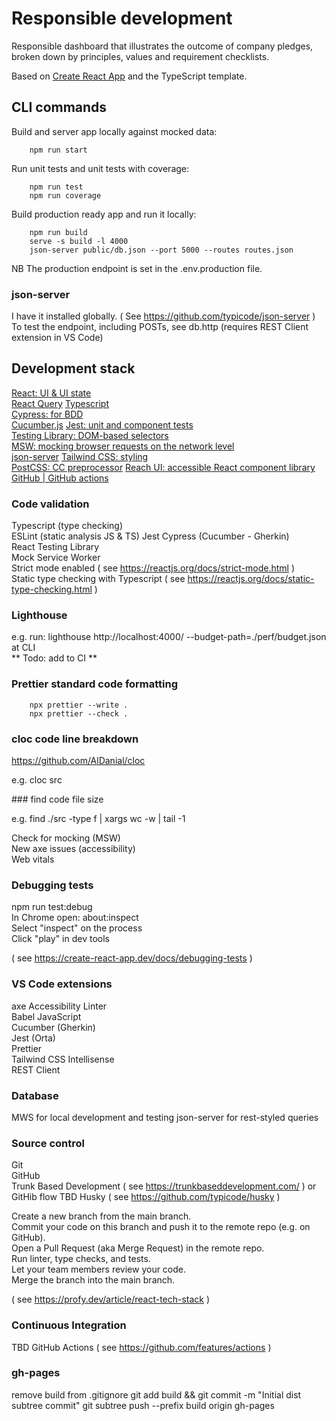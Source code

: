 # Responsible development

Responsible dashboard that illustrates the outcome of company pledges, broken down by principles, values and requirement checklists.

Based on [Create React App](https://create-react-app.dev/) and the TypeScript template.

## CLI commands

Build and server app locally against mocked data:

        npm run start

Run unit tests and unit tests with coverage:

        npm run test
        npm run coverage

Build production ready app and run it locally:

        npm run build
        serve -s build -l 4000
        json-server public/db.json --port 5000 --routes routes.json

NB The production endpoint is set in the .env.production file.

### json-server

I have it installed globally. ( See https://github.com/typicode/json-server )  
To test the endpoint, including POSTs, see db.http (requires REST Client extension in VS Code)

## Development stack

[React: UI & UI state](https://reactjs.org/)  
[React Query](https://react-query.tanstack.com/)
[Typescript](https://www.typescriptlang.org/)  
[Cypress: for BDD](https://cypress.io/)  
[Cucumber.js](https://cucumber.io/docs/installation/javascript/)
[Jest: unit and component tests](https://jestjs.io/)  
[Testing Library: DOM-based selectors](https://testing-library.com/)  
[MSW: mocking browser requests on the network level](https://mswjs.io/)  
[json-server](https://github.com/typicode/json-server)
[Tailwind CSS: styling](https://tailwindcss.com/)  
[PostCSS: CC preprocessor](https://postcss.org/)
[Reach UI: accessible React component library](https://reach.tech/)  
[GitHub | GitHub actions](https://github.com/features/actions)

### Code validation

Typescript (type checking)  
ESLint (static analysis JS & TS)
Jest
Cypress (Cucumber - Gherkin)  
React Testing Library  
Mock Service Worker  
Strict mode enabled ( see https://reactjs.org/docs/strict-mode.html )  
Static type checking with Typescript ( see https://reactjs.org/docs/static-type-checking.html )

### Lighthouse

e.g. run: lighthouse http://localhost:4000/ --budget-path=./perf/budget.json at CLI  
** Todo: add to CI **

### Prettier standard code formatting

        npx prettier --write .
        npx prettier --check .

### cloc code line breakdown

https://github.com/AlDanial/cloc

e.g. cloc src

### find code file size

e.g. find ./src -type f | xargs wc -w | tail -1

Check for mocking (MSW)  
 New axe issues (accessibility)  
 Web vitals

### Debugging tests

npm run test:debug  
In Chrome open: about:inspect  
Select "inspect" on the process  
Click "play" in dev tools

( see https://create-react-app.dev/docs/debugging-tests )

### VS Code extensions

axe Accessibility Linter  
Babel JavaScript  
Cucumber (Gherkin)  
Jest (Orta)  
Prettier  
Tailwind CSS Intellisense  
REST Client

### Database

MWS for local development and testing
json-server for rest-styled queries

### Source control

Git  
GitHub  
Trunk Based Development ( see https://trunkbaseddevelopment.com/ ) or GitHib flow TBD
Husky ( see https://github.com/typicode/husky )

Create a new branch from the main branch.  
Commit your code on this branch and push it to the remote repo (e.g. on GitHub).  
Open a Pull Request (aka Merge Request) in the remote repo.  
Run linter, type checks, and tests.  
Let your team members review your code.  
Merge the branch into the main branch.

( see https://profy.dev/article/react-tech-stack )

### Continuous Integration

TBD GitHub Actions ( see https://github.com/features/actions )

### gh-pages

remove build from .gitignore
git add build && git commit -m "Initial dist subtree commit"
git subtree push --prefix build origin gh-pages
